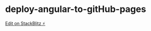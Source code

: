 # deploy-angular-to-gitHub-pages

[Edit on StackBlitz ⚡️](https://stackblitz.com/edit/angular-deploy-to-local-server-preprod-testing-ajk5bj)